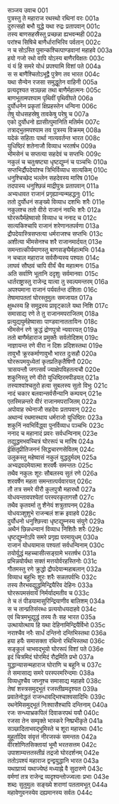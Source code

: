 सञ्जय उवाच	001  
पुत्रस्तु ते महाराज रथस्थो रथिनां वरः	001a  
दुरुत्सहो बभौ युद्धे यथा रुद्रः प्रतापवान्	001c  
तस्य बाणसहस्रैस्तु प्रच्छन्ना ह्यभवन्मही	002a  
परांश्च सिषिचे बाणैर्धाराभिरिव पर्वतान्	002c  
न च सोऽस्ति पुमान्कश्चित्पाण्डवानां महाहवे	003a  
हयो गजो रथो वापि योऽस्य बाणैरविक्षतः	003c  
यं यं हि समरे योधं प्रपश्यामि विशां पते	004a  
स स बाणैश्चितोऽभूद्वै पुत्रेण तव भारत	004c  
यथा सैन्येन रजसा समुद्धूतेन वाहिनी	005a  
प्रत्यदृश्यत सञ्छन्ना तथा बाणैर्महात्मनः	005c  
बाणभूतामपश्याम पृथिवीं पृथिवीपते	006a  
दुर्योधनेन प्रकृतां क्षिप्रहस्तेन धन्विना	006c  
तेषु योधसहस्रेषु तावकेषु परेषु च	007a  
एको दुर्योधनो ह्यासीत्पुमानिति मतिर्मम	007c  
तत्राद्भुतमपश्याम तव पुत्रस्य विक्रमम्	008a  
यदेकं सहिताः पार्था नात्यवर्तन्त भारत	008c  
युधिष्ठिरं शतेनाजौ विव्याध भरतर्षभ	009a  
भीमसेनं च सप्तत्या सहदेवं च सप्तभिः	009c  
नकुलं च चतुःषष्ट्या धृष्टद्युम्नं च पञ्चभिः	010a  
सप्तभिर्द्रौपदेयांश्च त्रिभिर्विव्याध सात्यकिम्	010c  
धनुश्चिच्छेद भल्लेन सहदेवस्य मारिष	010e  
तदपास्य धनुश्छिन्नं माद्रीपुत्रः प्रतापवान्	011a  
अभ्यधावत राजानं प्रगृह्यान्यन्महद्धनुः	011c  
ततो दुर्योधनं सङ्ख्ये विव्याध दशभिः शरैः	011e  
नकुलश्च ततो वीरो राजानं नवभिः शरैः	012a  
घोररूपैर्महेष्वासो विव्याध च ननाद च	012c  
सात्यकिश्चापि राजानं शरेणानतपर्वणा	013a  
द्रौपदेयास्त्रिसप्तत्या धर्मराजश्च सप्तभिः	013c  
अशीत्या भीमसेनश्च शरै राजानमार्दयत्	013e  
समन्तात्कीर्यमाणस्तु बाणसङ्घैर्महात्मभिः	014a  
न चचाल महाराज सर्वसैन्यस्य पश्यतः	014c  
लाघवं सौष्ठवं चापि वीर्यं चैव महात्मनः	015a  
अति सर्वाणि भूतानि ददृशुः सर्वमानवाः	015c  
धार्तराष्ट्रास्तु राजेन्द्र यात्वा तु स्वल्पमन्तरम्	016a  
अपश्यमाना राजानं पर्यवर्तन्त दंशिताः	016c  
तेषामापततां घोरस्तुमुलः समजायत	017a  
क्षुब्धस्य हि समुद्रस्य प्रावृट्काले यथा निशि	017c  
समासाद्य रणे ते तु राजानमपराजितम्	018a  
प्रत्युद्ययुर्महेष्वासाः पाण्डवानाततायिनः	018c  
भीमसेनं रणे क्रुद्धं द्रोणपुत्रो न्यवारयत्	019a  
ततो बाणैर्महाराज प्रमुक्तैः सर्वतोदिशम्	019c  
नाज्ञायन्त रणे वीरा न दिशः प्रदिशस्तथा	019e  
तावुभौ क्रूरकर्माणावुभौ भारत दुःसहौ	020a  
घोररूपमयुध्येतां कृतप्रतिकृतैषिणौ	020c  
त्रासयन्तौ जगत्सर्वं ज्याक्षेपविहतत्वचौ	020e  
शकुनिस्तु रणे वीरो युधिष्ठिरमपीडयत्	021a  
तस्याश्वांश्चतुरो हत्वा सुबलस्य सुतो विभुः	021c  
नादं चकार बलवान्सर्वसैन्यानि कम्पयन्	021e  
एतस्मिन्नन्तरे वीरं राजानमपराजितम्	022a  
अपोवाह रथेनाजौ सहदेवः प्रतापवान्	022c  
अथान्यं रथमास्थाय धर्मराजो युधिष्ठिरः	023a  
शकुनिं नवभिर्विद्ध्वा पुनर्विव्याध पञ्चभिः	023c  
ननाद च महानादं प्रवरः सर्वधन्विनाम्	023e  
तद्युद्धमभवच्चित्रं घोररूपं च मारिष	024a  
ईक्षितृप्रीतिजननं सिद्धचारणसेवितम्	024c  
उलूकस्तु महेष्वासं नकुलं युद्धदुर्मदम्	025a  
अभ्यद्रवदमेयात्मा शरवर्षैः समन्ततः	025c  
तथैव नकुलः शूरः सौबलस्य सुतं रणे	026a  
शरवर्षेण महता समन्तात्पर्यवारयत्	026c  
तौ तत्र समरे वीरौ कुलपुत्रौ महारथौ	027a  
योधयन्तावपश्येतां परस्परकृतागसौ	027c  
तथैव कृतवर्मा तु शैनेयं शत्रुतापनम्	028a  
योधयञ्शुशुभे राजन्बलं शक्र इवाहवे	028c  
दुर्योधनो धनुश्छित्त्वा धृष्टद्युम्नस्य संयुगे	029a  
अथैनं छिन्नधन्वानं विव्याध निशितैः शरैः	029c  
धृष्टद्युम्नोऽपि समरे प्रगृह्य परमायुधम्	030a  
राजानं योधयामास पश्यतां सर्वधन्विनाम्	030c  
तयोर्युद्धं महच्चासीत्सङ्ग्रामे भरतर्षभ	031a  
प्रभिन्नयोर्यथा सक्तं मत्तयोर्वरहस्तिनोः	031c  
गौतमस्तु रणे क्रुद्धो द्रौपदेयान्महाबलान्	032a  
विव्याध बहुभिः शूरः शरैः सन्नतपर्वभिः	032c  
तस्य तैरभवद्युद्धमिन्द्रियैरिव देहिनः	033a  
घोररूपमसंवार्यं निर्मर्यादमतीव च	033c  
ते च तं पीडयामासुरिन्द्रियाणीव बालिशम्	034a  
स च तान्प्रतिसंरब्धः प्रत्ययोधयदाहवे	034c  
एवं चित्रमभूद्युद्धं तस्य तैः सह भारत	035a  
उत्थायोत्थाय हि यथा देहिनामिन्द्रियैर्विभो	035c  
नराश्चैव नरैः सार्धं दन्तिनो दन्तिभिस्तथा	036a  
हया हयैः समासक्ता रथिनो रथिभिस्तथा	036c  
सङ्कुलं चाभवद्भूयो घोररूपं विशां पते	036e  
इदं चित्रमिदं घोरमिदं रौद्रमिति प्रभो	037a  
युद्धान्यासन्महाराज घोराणि च बहूनि च	037c  
ते समासाद्य समरे परस्परमरिन्दमाः	038a  
विव्यधुश्चैव जघ्नुश्च समासाद्य महाहवे	038c  
तेषां शस्त्रसमुद्भूतं रजस्तीव्रमदृश्यत	039a  
प्रवातेनोद्धतं राजन्धावद्भिश्चाश्वसादिभिः	039c  
रथनेमिसमुद्भूतं निःश्वासैश्चापि दन्तिनाम्	040a  
रजः सन्ध्याभ्रकपिलं दिवाकरपथं ययौ	040c  
रजसा तेन सम्पृक्ते भास्करे निष्प्रभीकृते	041a  
सञ्छादिताभवद्भूमिस्ते च शूरा महारथाः	041c  
मुहूर्तादिव संवृत्तं नीरजस्कं समन्ततः	042a  
वीरशोणितसिक्तायां भूमौ भरतसत्तम	042c  
उपाशाम्यत्ततस्तीव्रं तद्रजो घोरदर्शनम्	042e  
ततोऽपश्यं महाराज द्वन्द्वयुद्धानि भारत	043a  
यथाप्राग्र्यं यथाज्येष्ठं मध्याह्ने वै सुदारुणे	043c  
वर्मणां तत्र राजेन्द्र व्यदृश्यन्तोज्ज्वलाः प्रभाः	043e  
शब्दः सुतुमुलः सङ्ख्ये शराणां पततामभूत्	044a  
महावेणुवनस्येव दह्यमानस्य सर्वतः	044c  
